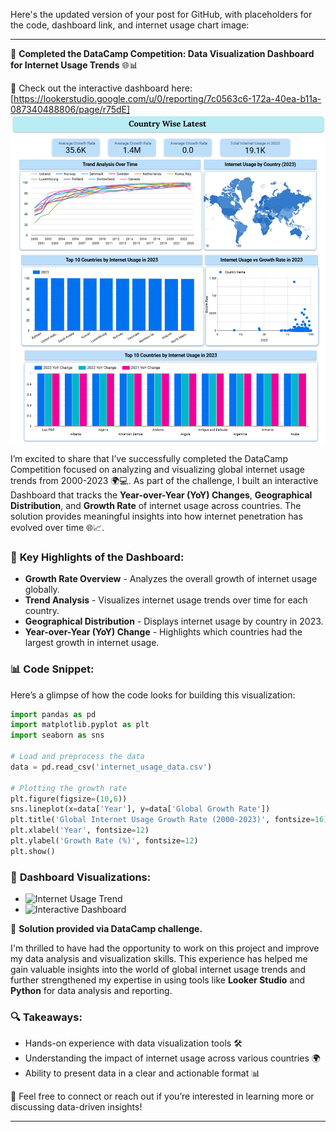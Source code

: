 Here's the updated version of your post for GitHub, with placeholders for the code, dashboard link, and internet usage chart image:

---

🚀 **Completed the DataCamp Competition: Data Visualization Dashboard for Internet Usage Trends** 🌐📊

🔗 Check out the interactive dashboard here: [https://lookerstudio.google.com/u/0/reporting/7c0563c6-172a-40ea-b11a-087340488806/page/r75dE]
![Interactive Dashboard](https://raw.githubusercontent.com/RitzyKingS/Analyzing-global-internet-patterns-Datacamp-Competition-/main/Images/Dashboard-Image.png)

I’m excited to share that I’ve successfully completed the DataCamp Competition focused on analyzing and visualizing global internet usage trends from 2000-2023 🌍💻. As part of the challenge, I built an interactive Dashboard that tracks the **Year-over-Year (YoY) Changes**, **Geographical Distribution**, and **Growth Rate** of internet usage across countries. The solution provides meaningful insights into how internet penetration has evolved over time 🌐📈.

### 🔑 **Key Highlights of the Dashboard:**
- **Growth Rate Overview** - Analyzes the overall growth of internet usage globally.
- **Trend Analysis** - Visualizes internet usage trends over time for each country.
- **Geographical Distribution** - Displays internet usage by country in 2023.
- **Year-over-Year (YoY) Change** - Highlights which countries had the largest growth in internet usage.

### 📊 **Code Snippet**:
Here’s a glimpse of how the code looks for building this visualization:

```python
import pandas as pd
import matplotlib.pyplot as plt
import seaborn as sns

# Load and preprocess the data
data = pd.read_csv('internet_usage_data.csv')

# Plotting the growth rate
plt.figure(figsize=(10,6))
sns.lineplot(x=data['Year'], y=data['Global Growth Rate'])
plt.title('Global Internet Usage Growth Rate (2000-2023)', fontsize=16)
plt.xlabel('Year', fontsize=12)
plt.ylabel('Growth Rate (%)', fontsize=12)
plt.show()
```

### 📸 **Dashboard Visualizations:**

- ![Internet Usage Trend](https://raw.githubusercontent.com/RitzyKingS/Analyzing-global-internet-patterns-Datacamp-Competition-/tree/main/Images/Dashboard-Image.png)
- ![Interactive Dashboard](https://raw.githubusercontent.com/RitzyKingS/Analyzing-global-internet-patterns-Datacamp-Competition-/tree/main/Images/internet_usage_growth.png)

🔗 **Solution provided via DataCamp challenge.**

I'm thrilled to have had the opportunity to work on this project and improve my data analysis and visualization skills. This experience has helped me gain valuable insights into the world of global internet usage trends and further strengthened my expertise in using tools like **Looker Studio** and **Python** for data analysis and reporting.

### 🔍 **Takeaways:**
- Hands-on experience with data visualization tools 🛠️
- Understanding the impact of internet usage across various countries 🌍
- Ability to present data in a clear and actionable format 📊

💬 Feel free to connect or reach out if you’re interested in learning more or discussing data-driven insights!

---
